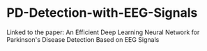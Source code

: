 # PD-Detection-with-EEG-Signals
Linked to the paper: An Efficient Deep Learning Neural Network for Parkinson's Disease Detection Based on EEG Signals
